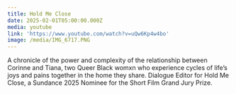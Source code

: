 ```yaml
---
title: Hold Me Close
date: 2025-02-01T05:00:00.000Z
media: youtube
link: 'https://www.youtube.com/watch?v=uQw6Kp4w4bo'
image: /media/IMG_6717.PNG
---
```


A chronicle of the power and complexity of the relationship between Corinne and Tiana, two Queer Black womxn who experience cycles of life’s joys and pains together in the home they share. Dialogue Editor for Hold Me Close, a Sundance 2025 Nominee for the Short Film Grand Jury Prize.
